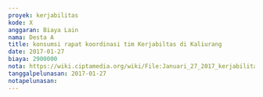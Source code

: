 ```yaml
---
proyek: kerjabilitas
kode: X
anggaran: Biaya Lain
nama: Desta A
title: konsumsi rapat koordinasi tim Kerjabiltas di Kaliurang
date: 2017-01-27
biaya: 2900000
nota: https://wiki.ciptamedia.org/wiki/File:Januari_27_2017_kerjabilitas_X_katering_koordinasi_tety.JPG
tanggalpelunasan: 2017-01-27
notapelunasan:
---
```

